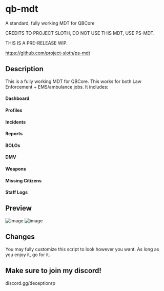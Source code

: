 # qb-mdt
A standard, fully working MDT for QBCore

CREDITS TO PROJECT SLOTH, DO NOT USE THIS MDT, USE PS-MDT.

THIS IS A PRE-RELEASE WIP.

https://github.com/project-sloth/ps-mdt

## Description
This is a fully working MDT for QBCore. This works for both Law Enforcement + EMS/ambulance jobs. 
It includes:
#### Dashboard
#### Profiles
#### Incidents
#### Reports
#### BOLOs
#### DMV
#### Weapons
#### Missing Citizens
#### Staff Logs

## Preview
![image](https://user-images.githubusercontent.com/100185331/157343845-979f693b-1f7d-42ba-8402-9914617f9fef.png)
![image](https://user-images.githubusercontent.com/100185331/157343886-fd18072e-eaa4-477a-a3a9-626b80238e06.png)


## Changes

You may fully customize this script to look however you want. As long as you enjoy it, go for it.

## Make sure to join my discord!

discord.gg/deceptionrp
